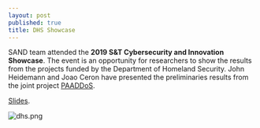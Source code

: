 ```yaml
---
layout: post
published: true
title: DHS Showcase
---
```

SAND team attended the **2019 S&T Cybersecurity and Innovation Showcase**. The event is an opportunity for researchers to show the results from the projects funded by the Department of Homeland Security. John Heidemann and Joao Ceron have presented the preliminaries results from the joint project [PAADDoS](https://ant.isi.edu/blog/?p=1300). 

[Slides](http://www.sand-project.nl/pdf/dhs.pdf).

![dhs.png]({{site.baseurl}}/img/dhs.png)
